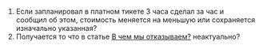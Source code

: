 
1. Если запланировал в платном тикете 3 часа сделал за час и сообщил об этом, стоимость меняется на меньшую или сохраняется изначально указанная?
2. Получается то что в статье [В чем мы отказываем?](https://confluence.beget.ru/pages/viewpage.action?pageId=38379378#id-%D0%92%D1%87%D0%B5%D0%BC%D0%BC%D1%8B%D0%BE%D1%82%D0%BA%D0%B0%D0%B7%D1%8B%D0%B2%D0%B0%D0%B5%D0%BC?-%D0%A2%D0%B5%D0%BC%D1%8B%D0%B4%D0%BB%D1%8FVPS) неактуально?